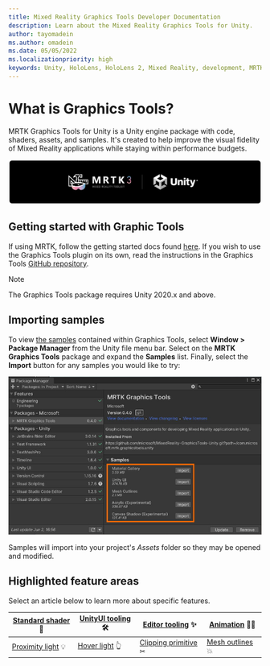 ```yaml
---
title: Mixed Reality Graphics Tools Developer Documentation
description: Learn about the Mixed Reality Graphics Tools for Unity.
author: tayomadein
ms.author: omadein
ms.date: 05/05/2022
ms.localizationpriority: high
keywords: Unity, HoloLens, HoloLens 2, Mixed Reality, development, MRTK, Graphics Tools, MRGT, MR Graphics Tools, Standard Shader
---
```


# What is Graphics Tools?

MRTK Graphics Tools for Unity is a Unity engine package with code, shaders, assets, and samples. It's created to help improve the visual fidelity of Mixed Reality applications while staying within performance budgets.

![Graphics Tools](images/MRTKBanner.png)

## Getting started with Graphic Tools

If using MRTK, follow the getting started docs found [here](https://docs.microsoft.com/windows/mixed-reality/mrtk-unity/mrtk2/#getting-started-with-mrtk). If you wish to use the Graphics Tools plugin on its own, read the instructions in the Graphics Tools [GitHub repository](https://github.com/microsoft/MixedReality-GraphicsTools-Unity).

> [!NOTE]
> The Graphics Tools package requires Unity 2020.x and above.

## Importing samples

To view [the samples](features/samples/acrylic.md) contained within Graphics Tools, select **Window > Package Manager** from the Unity file menu bar. Select on the **MRTK Graphics Tools** package and expand the **Samples** list. Finally, select the **Import** button for any samples you would like to try:

![Package Manager Samples](images/PackageManagerSamples.jpg)

Samples will import into your project's *Assets* folder so they may be opened and modified.

## Highlighted feature areas

Select an article below to learn more about specific features.

| [Standard shader](features/standard-shader.md) 🎨 | [UnityUI tooling](features/clipping-primitive.md) 🛠 | [Editor tooling](features/editor-tooling.md) ✨         | [Animation](features/animation.md) 🚶‍♀️        |
|--------------------------------------------------|-----------------------------------------------------|--------------------------------------------------------|----------------------------------------------|
| [Proximity light](features/proximity-light.md) 💡 | [Hover light](features/hover-light.md) 👆            | [Clipping primitive](features/clipping-primitive.md) ✂ | [Mesh outlines](features/mesh-outlines.md) 💥 |
